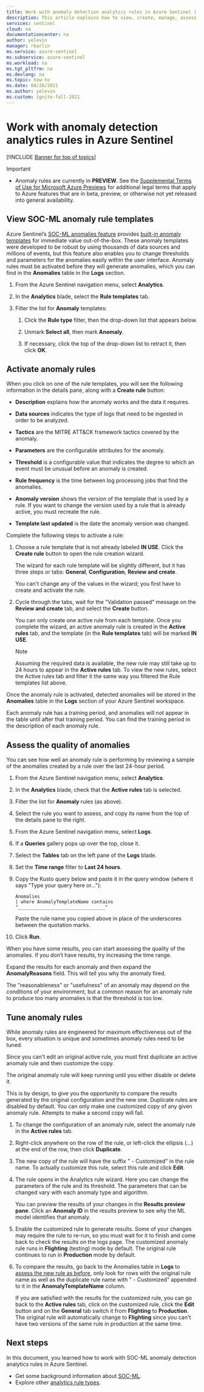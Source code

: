 ```yaml
---
title: Work with anomaly detection analytics rules in Azure Sentinel | Microsoft Docs
description: This article explains how to view, create, manage, assess, and fine-tune anomaly detection analytics rules in Azure Sentinel.
services: sentinel
cloud: na
documentationcenter: na
author: yelevin
manager: rkarlin
ms.service: azure-sentinel
ms.subservice: azure-sentinel
ms.workload: na
ms.tgt_pltfrm: na
ms.devlang: na
ms.topic: how-to
ms.date: 04/28/2021
ms.author: yelevin
ms.custom: ignite-fall-2021
---
```


# Work with anomaly detection analytics rules in Azure Sentinel

[!INCLUDE [Banner for top of topics](./includes/banner.md)]

> [!IMPORTANT]
>
> - Anomaly rules are currently in **PREVIEW**. See the [Supplemental Terms of Use for Microsoft Azure Previews](https://azure.microsoft.com/support/legal/preview-supplemental-terms/) for additional legal terms that apply to Azure features that are in beta, preview, or otherwise not yet released into general availability.

## View SOC-ML anomaly rule templates

Azure Sentinel’s [SOC-ML anomalies feature](soc-ml-anomalies.md) provides [built-in anomaly templates](detect-threats-built-in.md#anomaly) for immediate value out-of-the-box. These anomaly templates were developed to be robust by using thousands of data sources and millions of events, but this feature also enables you to change thresholds and parameters for the anomalies easily within the user interface. Anomaly rules must be activated before they will generate anomalies, which you can find in the **Anomalies** table in the **Logs** section.

1. From the Azure Sentinel navigation menu, select **Analytics**.

1. In the **Analytics** blade, select the **Rule templates** tab.

1. Filter the list for **Anomaly** templates:

    1. Click the **Rule type** filter, then the drop-down list that appears below.

    1. Unmark **Select all**, then mark **Anomaly**.

    1. If necessary, click the top of the drop-down list to retract it, then click **OK**.

## Activate anomaly rules

When you click on one of the rule templates, you will see the following information in the details pane, along with a **Create rule** button:

- **Description** explains how the anomaly works and the data it requires.

- **Data sources** indicates the type of logs that need to be ingested in order to be analyzed.

- **Tactics** are the MITRE ATT&CK framework tactics covered by the anomaly.

- **Parameters** are the configurable attributes for the anomaly.

- **Threshold** is a configurable value that indicates the degree to which an event must be unusual before an anomaly is created.

- **Rule frequency** is the time between log processing jobs that find the anomalies.

- **Anomaly version** shows the version of the template that is used by a rule. If you want to change the version used by a rule that is already active, you must recreate the rule.

- **Template last updated** is the date the anomaly version was changed.

Complete the following steps to activate a rule:

1. Choose a rule template that is not already labeled **IN USE**. Click the **Create rule** button to open the rule creation wizard.

    The wizard for each rule template will be slightly different, but it has three steps or tabs: **General**, **Configuration**, **Review and create**.

    You can't change any of the values in the wizard; you first have to create and activate the rule.

1. Cycle through the tabs, wait for the "Validation passed" message on the **Review and create** tab, and select the **Create** button.

    You can only create one active rule from each template. Once you complete the wizard, an active anomaly rule is created in the **Active rules** tab, and the template (in the **Rule templates** tab) will be marked **IN USE**.

    > [!NOTE]
    > Assuming the required data is available, the new rule may still take up to 24 hours to appear in the **Active rules** tab. To view the new rules, select the Active rules tab and filter it the same way you filtered the Rule templates list above.

Once the anomaly rule is activated, detected anomalies will be stored in the **Anomalies** table in the **Logs** section of your Azure Sentinel workspace.

Each anomaly rule has a training period, and anomalies will not appear in the table until after that training period. You can find the training period in the description of each anomaly rule.

## Assess the quality of anomalies

You can see how well an anomaly rule is performing by reviewing a sample of the anomalies created by a rule over the last 24-hour period. 

1. From the Azure Sentinel navigation menu, select **Analytics**.

1. In the **Analytics** blade, check that the **Active rules** tab is selected.

1. Filter the list for **Anomaly** rules (as above).

1. Select the rule you want to assess, and copy its name from the top of the details pane to the right.

1. From the Azure Sentinel navigation menu, select **Logs**.

1. If a **Queries** gallery pops up over the top, close it.

1. Select the **Tables** tab on the left pane of the **Logs** blade.

1. Set the **Time range** filter to **Last 24 hours**.

1. Copy the Kusto query below and paste it in the query window (where it says "Type your query here or..."):

    ```kusto
    Anomalies 
    | where AnomalyTemplateName contains "________________________________"
    ```
    Paste the rule name you copied above in place of the underscores between the quotation marks.

1. Click **Run**. 

When you have some results, you can start assessing the quality of the anomalies. If you don’t have results, try increasing the time range.

Expand the results for each anomaly and then expand the **AnomalyReasons** field. This will tell you why the anomaly fired.

The "reasonableness" or "usefulness" of an anomaly may depend on the conditions of your environment, but a common reason for an anomaly rule to produce too many anomalies is that the threshold is too low.

## Tune anomaly rules

While anomaly rules are engineered for maximum effectiveness out of the box, every situation is unique and sometimes anomaly rules need to be tuned.

Since you can't edit an original active rule, you must first duplicate an active anomaly rule and then customize the copy.

The original anomaly rule will keep running until you either disable or delete it.

This is by design, to give you the opportunity to compare the results generated by the original configuration and the new one. Duplicate rules are disabled by default. You can only make one customized copy of any given anomaly rule. Attempts to make a second copy will fail.

1. To change the configuration of an anomaly rule, select the anomaly rule in the **Active rules** tab.

1. Right-click anywhere on the row of the rule, or left-click the ellipsis (...) at the end of the row, then click **Duplicate**.

1. The new copy of the rule will have the suffix " - Customized" in the rule name. To actually customize this rule, select this rule and click **Edit**.

1. The rule opens in the Analytics rule wizard. Here you can change the parameters of the rule and its threshold. The parameters that can be changed vary with each anomaly type and algorithm.

    You can preview the results of your changes in the **Results preview pane**. Click an **Anomaly ID** in the results preview to see why the ML model identifies that anomaly.

1. Enable the customized rule to generate results. Some of your changes may require the rule to re-run, so you must wait for it to finish and come back to check the results on the logs page. The customized anomaly rule runs in **Flighting** (testing) mode by default. The original rule continues to run in **Production** mode by default.

1. To compare the results, go back to the Anomalies table in **Logs** to [assess the new rule as before](#assess-the-quality-of-anomalies), only look for rows with the original rule name as well as the duplicate rule name with " - Customized" appended to it in the **AnomalyTemplateName** column.

    If you are satisfied with the results for the customized rule, you can go back to the **Active rules** tab, click on the customized rule, click the **Edit** button and on the **General** tab switch it from **Flighting** to **Production**. The original rule will automatically change to **Flighting** since you can't have two versions of the same rule in production at the same time. 

## Next steps

In this document, you learned how to work with SOC-ML anomaly detection analytics rules in Azure Sentinel.

- Get some background information about [SOC-ML](soc-ml-anomalies.md).
- Explore other [analytics rule types](detect-threats-built-in.md).
